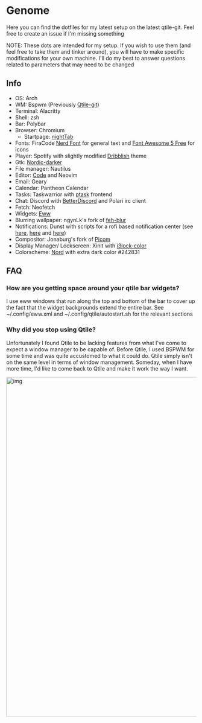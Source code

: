 # Genome
Here you can find the dotfiles for my latest setup on the latest qtile-git. Feel free to create an issue if I'm missing something

NOTE: These dots are intended for my setup. If you wish to use them (and feel free to take them and tinker around), you will have to make specific modifications
for your own machine. I'll do my best to answer questions related to parameters that may need to be changed

## Info
- OS: Arch
- WM: Bspwm (Previously [Qtile-git](https://github.com/qtile/qtile))
- Terminal: Alacritty
- Shell: zsh
- Bar: Polybar
- Browser: Chromium
  - Startpage: [nightTab](https://github.com/zombieFox/nightTab)
- Fonts: FiraCode [Nerd Font](https://github.com/ryanoasis/nerd-fonts) for general text and [Font Awesome 5 Free](https://fontawesome.com/) for icons
- Player: Spotify with slightly modified [Dribblish](https://github.com/morpheusthewhite/spicetify-themes/tree/master/Dribbblish) theme
- Gtk: [Nordic-darker](https://github.com/EliverLara/Nordic)
- File manager: Nautilus
- Editor: [Code](https://github.com/microsoft/vscode) and Neovim
- Email: Geary
- Calendar: Pantheon Calendar
- Tasks: Taskwarrior with [ptask](https://wpitchoune.net/ptask/) frontend
- Chat: Discord with [BetterDiscord](https://github.com/rauenzi/BetterDiscordApp) and Polari irc client
- Fetch: Neofetch
- Widgets: [Eww](https://github.com/elkowar/eww)
- Blurring wallpaper: ngynLk's fork of [feh-blur](https://github.com/ngynLk/feh-blur-wallpaper)
- Notifications: Dunst with scripts for a rofi based notification center (see [here](https://github.com/Barbarossa93/Genome/blob/4a08d3cfd0900807aefaa9f9241a6dbf926c549b/.config/dunst/dunstrc#L77), [here](https://github.com/Barbarossa93/Genome/blob/main/.local/bin/dunst_logger.sh) and [here](https://github.com/Barbarossa93/Genome/blob/main/.local/bin/rofi_notif_center.sh))
- Compositor: Jonaburg's fork of [Picom](https://github.com/jonaburg/picom)
- Display Manager/ Lockscreen: Xinit with [i3lock-color](https://github.com/Raymo111/i3lock-color)
- Colorscheme: [Nord](https://www.nordtheme.com/) with extra dark color #242831

## FAQ

### How are you getting space around your qtile bar widgets?
I use eww windows that run along the top and bottom of the bar to cover up the fact that the widget backgrounds extend the entire bar. See ~/.config/eww.xml and ~/.config/qtile/autostart.sh for the relevant sections

### Why did you stop using Qtile?
Unfortunately I found Qtile to be lacking features from what I've come to expect a window manager to be capable of. Before Qtile, I used BSPWM for some time and was quite accustomed to what it could do. Qtile simply isn't on the same level in terms of window management. Someday, when I have more time, I'd like to come back to Qtile and make it work the way I want.

<img src="https://raw.githubusercontent.com/Barbarossa93/Genome/main/out.png" alt="img" align="center" width="900px">
